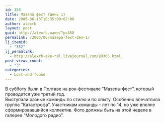 ```yaml
---
id: 358
title: Мазепа фест (день 1)
date: 2005-06-13T10:35:00+02:00
author: alexrb
layout: post
guid: http://alexrb.name/?p=358
permalink: /2005/06/mazepa-fest-den-1/
lj_itemid:
  - "352"
lj_permalink:
  - http://alexrb-aka-ral.livejournal.com/90365.html
post_views_count:
  - "3"
categories:
  - Lost-and-found
---
```

В субботу были в Полтаве на рок-фестивале &#8220;Мазепа-фест&#8221;, который проводится уже третий год.  
Выступали разные команды по стилю и по опыту. Особенно впечатлила группа &#8220;Катастрофа&#8221;. Участникам команды &#8211; лет по 14, но уже вполне сформировавшийся коллектив. Фото должны быть на этой неделе в галерее &#8220;Молодого радио&#8221;.